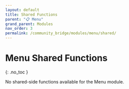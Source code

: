 ```yaml
---
layout: default
title: Shared Functions
parent: "📋 Menu"
grand_parent: Modules
nav_order: 3
permalink: /community_bridge/modules/menu/shared/
---
```


# Menu Shared Functions
{: .no_toc }

No shared-side functions available for the Menu module.